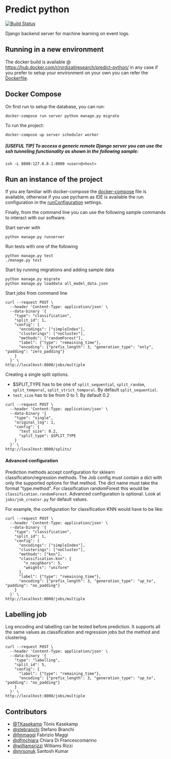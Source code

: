 # Predict python

[![Build Status](https://travis-ci.org/nirdizati-research/predict-python.svg?branch=master)](https://travis-ci.org/nirdizati-research/predict-python)

Django backend server for machine learning on event logs.

## Running in a new environment
The docker build is available @ https://hub.docker.com/r/nirdizatiresearch/predict-python/ in any case if you prefer to setup your environment on your own you can refer the [Dockerfile](Dockerfile).

## Docker Compose

On first run to setup the database, you can run:
```commandline
docker-compose run server python manage.py migrate
```

To run the project:
```commandline
docker-compose up server scheduler worker
```

##### [USEFUL TIP] To access a generic remote Django server you can use the ssh tunneling functionality as shown in the following sample:
```commandline
ssh -L 8000:127.0.0.1:8000 <user>@<host>
```

## Run an instance of the project
If you are familiar with docker-compose the [docker-compose](docker-compose.yml) file is available, otherwise if you use pycharm as IDE is available the run configuration in the [runConfiguration](.idea/runConfigurations) settings.

Finally, from the command line you can use the following sample commands to interact with our software.

Start server with
```commandline
python manage.py runserver
```

Run tests with one of the following
```commandline
python manage.py test
./manage.py test
```

Start by running migrations and adding sample data
```commandline
python manage.py migrate
python manage.py loaddata all_model_data.json
```

Start jobs from command line
```commandline
curl --request POST \
  --header 'Content-Type: application/json' \
  --data-binary '{
    "type": "classification",
    "split_id": 1,
    "config": {
      "encodings": ["simpleIndex"],
      "clusterings": ["noCluster"],
      "methods": ["randomForest"],
      "label": {"type": "remaining_time"},
      "encoding": {"prefix_length": 3, "generation_type": "only", "padding": "zero_padding"}
    }
  }' \
http://localhost:8000/jobs/multiple
```

Creating a single split options.

* $SPLIT_TYPE has to be one of `split_sequential`, `split_random`, `split_temporal`, `split_strict_temporal`. By default `split_sequential`.
* `test_size` has to be from 0 to 1. By default 0.2
```commandline
curl --request POST \
  --header 'Content-Type: application/json' \
  --data-binary '{
    "type": "single",
    "original_log": 1, 
    "config": {
      "test_size": 0.2,
      "split_type": $SPLIT_TYPE
    }
  }' \
http://localhost:8000/splits/
```

#### Advanced configuration

Prediction methods accept configuration for sklearn classification/regression methods. 
The Job config must contain a dict with only the supported options for that method. 
The dict name must take the format "type.method". For classification randomForest this would be `classification.randomForest`.
Advanced configuration is optional. Look at `jobs/job_creator.py` for default values.

For example, the configuration for classification KNN would have to be like:

```commandline
curl --request POST \
  --header 'Content-Type: application/json' \
  --data-binary '{
    "type": "classification",
    "split_id": 1,
    "config": {
      "encodings": ["simpleIndex"],
      "clusterings": ["noCluster"],
      "methods": ["knn"],
      "classification.knn": {
        "n_neighbors": 5,
        "weights": "uniform"
      },
      "label": {"type": "remaining_time"},
      "encoding": {"prefix_length": 3, "generation_type": "up_to", "padding": "no_padding"}
    }
  }' \
http://localhost:8000/jobs/multiple
```

## Labelling job
Log encoding and labelling can be tested before prediction. It supports all the same values as classification and 
regression jobs but the method and clustering.

```commandline
curl --request POST \
  --header 'Content-Type: application/json' \
  --data-binary '{
    "type": "labelling",
    "split_id": 5,
    "config": {
      "label": {"type": "remaining_time"},
      "encoding": {"prefix_length": 3, "generation_type": "up_to", "padding": "no_padding"}
    }
  }' \
http://localhost:8000/jobs/multiple
```

## Contributors
- [@TKasekamp](https://github.com/TKasekamp) Tõnis Kasekamp 
- [@stebranchi](https://github.com/stebranchi) Stefano Branchi
- [@fmmaggi](https://github.com/fmmaggi) Fabrizio Maggi
- [@dfmchiara](https://github.com/dfmchiara) Chiara Di Francescomarino 
- [@williamsrizzi](https://github.com/WilliamsRizzi) Williams Rizzi
- [@mrsonuk](https://github.com/mrsonuk) Santosh Kumar
